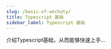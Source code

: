 ```yaml
---
slug: /basic-of-wechaty/
title: Typescript 基础
sidebar_label: Typescript 基础
---
```


介绍Typescript基础，从而能够快速上手...
